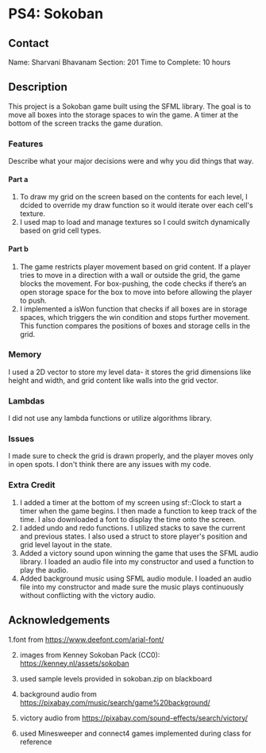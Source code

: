 # PS4: Sokoban

## Contact
Name: Sharvani Bhavanam
Section: 201
Time to Complete: 10 hours

## Description
This project is a Sokoban game built using the SFML library. The goal is to move all boxes into the storage spaces to win the game. A timer at the bottom of the screen tracks the game duration.

### Features
Describe what your major decisions were and why you did things that way.

#### Part a
1. To draw my grid on the screen based on the contents for each level, I dcided to override my draw function so it would iterate over each cell's texture.
2. I used map to load and manage textures so I could switch dynamically based on grid cell types.
#### Part b
1. The game restricts player movement based on grid content. If a player tries to move in a direction with a wall or outside the grid, the game blocks the movement. For box-pushing, the code checks if there’s an open storage space for the box to move into before allowing the player to push.
2.  I implemented a isWon function that checks if all boxes are in storage spaces, which triggers the win condition and stops further movement. This function compares the positions of boxes and storage cells in the grid.

### Memory
I used a 2D vector to store my level data- it stores the grid dimensions like height and width, and grid content like walls into the grid vector. 

### Lambdas
I did not use any lambda functions or utilize algorithms library.

### Issues
I made sure to check the grid is drawn properly, and the player moves only in open spots. I don't think there are any issues with my code.

### Extra Credit
1. I added a timer at the bottom of my screen using sf::Clock to start a timer when the game begins. I then made a function to keep track of the time. I also downloaded a font to display the time onto the screen.
2. I added undo and redo functions. I utilized stacks to save the current and previous states. I also used a struct to store player's position and grid level layout in the state.
3. Added a victory sound upon winning the game that uses the SFML audio library. I loaded an audio file into my constructor and used a function to play the audio.
4. Added background music using SFML audio module. I loaded an audio file into my constructor and made sure the music plays continuously without conflicting with the victory audio.

## Acknowledgements

1.font from https://www.deefont.com/arial-font/

2. images from Kenney Sokoban Pack (CC0): https://kenney.nl/assets/sokoban

3. used sample levels provided in sokoban.zip on blackboard

3. background audio from https://pixabay.com/music/search/game%20background/

4. victory audio from https://pixabay.com/sound-effects/search/victory/

5. used Minesweeper and connect4 games implemented during class for reference